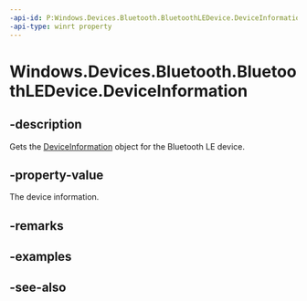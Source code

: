 ----api-id: P:Windows.Devices.Bluetooth.BluetoothLEDevice.DeviceInformation
-api-type: winrt property
---<!-- Property syntaxpublic Windows.Devices.Enumeration.DeviceInformation DeviceInformation { get; }--># Windows.Devices.Bluetooth.BluetoothLEDevice.DeviceInformation## -descriptionGets the [DeviceInformation](../windows.devices.enumeration/deviceinformation.md) object for the Bluetooth LE device.## -property-valueThe device information.## -remarks## -examples## -see-also